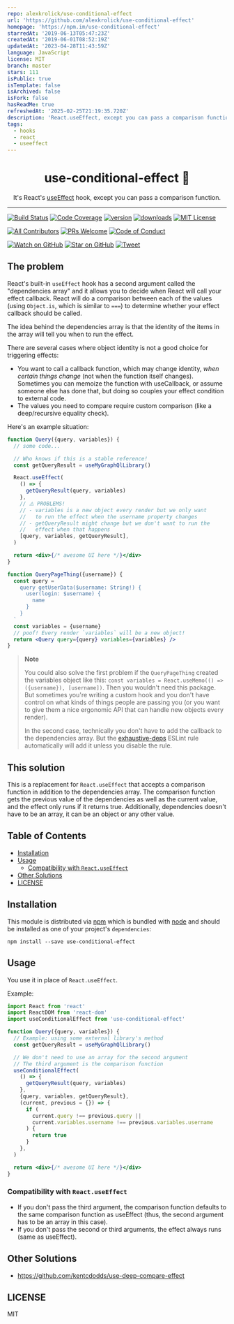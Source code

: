 ```yaml
---
repo: alexkrolick/use-conditional-effect
url: 'https://github.com/alexkrolick/use-conditional-effect'
homepage: 'https://npm.im/use-conditional-effect'
starredAt: '2019-06-13T05:47:23Z'
createdAt: '2019-06-01T08:52:19Z'
updatedAt: '2023-04-28T11:43:59Z'
language: JavaScript
license: MIT
branch: master
stars: 111
isPublic: true
isTemplate: false
isArchived: false
isFork: false
hasReadMe: true
refreshedAt: '2025-02-25T21:19:35.720Z'
description: 'React.useEffect, except you can pass a comparison function.'
tags:
  - hooks
  - react
  - useeffect
---
```


<div align="center">
<h1>use-conditional-effect 🎲</h1>

<p>

It's React's [useEffect][useeffect] hook, except you can pass a comparison
function.

</p>

</div>

<hr />

[![Build Status][build-badge]][build]
[![Code Coverage][coverage-badge]][coverage]
[![version][version-badge]][package] [![downloads][downloads-badge]][npmtrends]
[![MIT License][license-badge]][license]

[![All Contributors](https://img.shields.io/badge/all_contributors-1-orange.svg?style=flat-square)][contributors]
[![PRs Welcome][prs-badge]][prs] [![Code of Conduct][coc-badge]][coc]

[![Watch on GitHub][github-watch-badge]][github-watch]
[![Star on GitHub][github-star-badge]][github-star]
[![Tweet][twitter-badge]][twitter]

## The problem

React's built-in `useEffect` hook has a second argument called the "dependencies
array" and it allows you to decide when React will call your effect callback.
React will do a comparison between each of the values (using `Object.is`, which
is similar to `===`) to determine whether your effect callback should be called.

The idea behind the dependencies array is that the identity of the items in the
array will tell you when to run the effect.

There are several cases where object identity is not a good choice for
triggering effects:

- You want to call a callback function, which may change identity, _when certain
  things change_ (not when the function itself changes). Sometimes you can
  memoize the function with useCallback, or assume someone else has done that,
  but doing so couples your effect condition to external code.
- The values you need to compare require custom comparison (like a
  deep/recursive equality check).

Here's an example situation:

```jsx
function Query({query, variables}) {
  // some code...

  // Who knows if this is a stable reference!
  const getQueryResult = useMyGraphQlLibrary()

  React.useEffect(
    () => {
      getQueryResult(query, variables)
    },
    // ⚠️ PROBLEMS!
    // - variables is a new object every render but we only want
    //   to run the effect when the username property changes
    // - getQueryResult might change but we don't want to run the
    //   effect when that happens
    [query, variables, getQueryResult],
  )

  return <div>{/* awesome UI here */}</div>
}

function QueryPageThing({username}) {
  const query = `
    query getUserData($username: String!) {
      user(login: $username) {
        name
      }
    }
  `
  const variables = {username}
  // poof! Every render `variables` will be a new object!
  return <Query query={query} variables={variables} />
}
```

> **Note**
>
> You could also solve the first problem if the `QueryPageThing` created the
> variables object like this:
> `const variables = React.useMemo(() => ({username}), [username])`. Then you
> wouldn't need this package. But sometimes you're writing a custom hook and you
> don't have control on what kinds of things people are passing you (or you want
> to give them a nice ergonomic API that can handle new objects every render).
>
> In the second case, technically you don't have to add the callback to the
> dependencies array. But the [exhaustive-deps][exhaustive-deps-lint] ESLint
> rule automatically will add it unless you disable the rule.

## This solution

This is a replacement for `React.useEffect` that accepts a comparison function
in addition to the dependencies array. The comparison function gets the previous
value of the dependencies as well as the current value, and the effect only runs
if it returns true. Additionally, dependencies doesn't have to be an array, it
can be an object or any other value.

## Table of Contents

<!-- START doctoc generated TOC please keep comment here to allow auto update -->
<!-- DON'T EDIT THIS SECTION, INSTEAD RE-RUN doctoc TO UPDATE -->

- [Installation](#installation)
- [Usage](#usage)
  - [Compatibility with `React.useEffect`](#compatibility-with-reactuseeffect)
- [Other Solutions](#other-solutions)
- [LICENSE](#license)

<!-- END doctoc generated TOC please keep comment here to allow auto update -->

## Installation

This module is distributed via [npm][npm] which is bundled with [node][node] and
should be installed as one of your project's `dependencies`:

```
npm install --save use-conditional-effect
```

## Usage

You use it in place of `React.useEffect`.

Example:

```jsx
import React from 'react'
import ReactDOM from 'react-dom'
import useConditionalEffect from 'use-conditional-effect'

function Query({query, variables}) {
  // Example: using some external library's method
  const getQueryResult = useMyGraphQlLibrary()

  // We don't need to use an array for the second argument
  // The third argument is the comparison function
  useConditionalEffect(
    () => {
      getQueryResult(query, variables)
    },
    {query, variables, getQueryResult},
    (current, previous = {}) => {
      if (
        current.query !== previous.query ||
        current.variables.username !== previous.variables.username
      ) {
        return true
      }
    },
  )

  return <div>{/* awesome UI here */}</div>
}
```

### Compatibility with `React.useEffect`

- If you don't pass the third argument, the comparison function defaults to the
  same comparison function as useEffect (thus, the second argument has to be an
  array in this case).
- If you don't pass the second or third arguments, the effect always runs (same
  as useEffect).

## Other Solutions

- https://github.com/kentcdodds/use-deep-compare-effect

## LICENSE

MIT

[npm]: https://www.npmjs.com/
[node]: https://nodejs.org
[build-badge]:
  https://img.shields.io/travis/alexkrolick/use-conditional-effect.svg?style=flat-square
[build]: https://travis-ci.org/alexkrolick/use-conditional-effect
[coverage-badge]:
  https://img.shields.io/codecov/c/github/alexkrolick/use-conditional-effect.svg?style=flat-square
[coverage]: https://codecov.io/github/alexkrolick/use-conditional-effect
[version-badge]:
  https://img.shields.io/npm/v/use-conditional-effect.svg?style=flat-square
[package]: https://www.npmjs.com/package/use-conditional-effect
[downloads-badge]:
  https://img.shields.io/npm/dm/use-conditional-effect.svg?style=flat-square
[npmtrends]: http://www.npmtrends.com/use-conditional-effect
[license-badge]:
  https://img.shields.io/npm/l/use-conditional-effect.svg?style=flat-square
[license]:
  https://github.com/alexkrolick/use-conditional-effect/blob/master/LICENSE
[prs-badge]:
  https://img.shields.io/badge/PRs-welcome-brightgreen.svg?style=flat-square
[prs]: http://makeapullrequest.com
[donate-badge]:
  https://img.shields.io/badge/$-support-green.svg?style=flat-square
[coc-badge]:
  https://img.shields.io/badge/code%20of-conduct-ff69b4.svg?style=flat-square
[coc]:
  https://github.com/alexkrolick/use-conditional-effect/blob/master/other/CODE_OF_CONDUCT.md
[github-watch-badge]:
  https://img.shields.io/github/watchers/alexkrolick/use-conditional-effect.svg?style=social
[github-watch]: https://github.com/alexkrolick/use-conditional-effect/watchers
[github-star-badge]:
  https://img.shields.io/github/stars/alexkrolick/use-conditional-effect.svg?style=social
[github-star]: https://github.com/alexkrolick/use-conditional-effect/stargazers
[twitter]:
  https://twitter.com/intent/tweet?text=Check%20out%20use-conditional-effect%20by%20%40alexkrolick%20https%3A%2F%2Fgithub.com%2Falexkrolick%2Fuse-conditional-effect%20%F0%9F%91%8D
[twitter-badge]:
  https://img.shields.io/twitter/url/https/github.com/alexkrolick/use-conditional-effect.svg?style=social
[emojis]: https://github.com/alexkrolick/all-contributors#emoji-key
[all-contributors]: https://github.com/alexkrolick/all-contributors
[contributors]:
  https://github.com/alexkrolick/use-conditional-effect/blob/master/CONTRIBUTORS.md
[useeffect]: https://reactjs.org/docs/hooks-reference.html#useeffect
[exhaustive-deps-lint]:
  https://github.com/facebook/react/issues/14920#issuecomment-471070149
